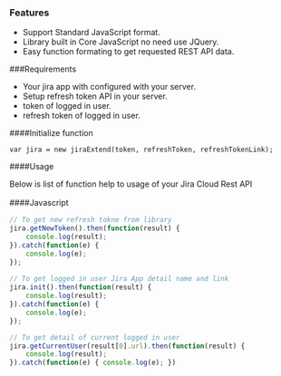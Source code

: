 ### Features

- Support Standard JavaScript format.
- Library built in Core JavaScript no need use JQuery.
- Easy function formating to get requested REST API data.

###Requirements
- Your jira app with configured with your server.
- Setup refresh token API in your server.
- token of logged in user.
- refresh token of logged in user.

####Initialize function

`var jira = new jiraExtend(token, refreshToken, refreshTokenLink);`

####Usage

Below is list of function help to usage of your Jira Cloud Rest API

####Javascript　

```javascript
// To get new refresh tokne from library
jira.getNewToken().then(function(result) {		  
	console.log(result);
}).catch(function(e) {
	console.log(e);
});
		
// To get logged in user Jira App detail name and link
jira.init().then(function(result) {
	console.log(result);
}).catch(function(e) { 
	console.log(e); 
});

// To get detail of current logged in user 
jira.getCurrentUser(result[0].url).then(function(result) {		  
	console.log(result);
}).catch(function(e) { console.log(e); })
```
